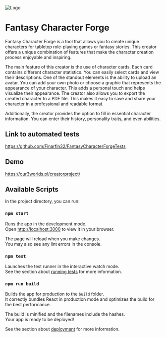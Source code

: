 ![Logo](https://images89.fotosik.pl/675/ff252cf94f935b9b.png)

# Fantasy Character Forge

Fantasy Character Forge is a tool that allows you to create unique characters for tabletop role-playing games or fantasy stories. This creator offers a unique combination of features that make the character creation process enjoyable and inspiring.

The main feature of this creator is the use of character cards. Each card contains different character statistics. You can easily select cards and view their descriptions.
One of the standout elements is the ability to upload an avatar. You can add your own photo or choose a graphic that represents the appearance of your character. This adds a personal touch and helps visualize their appearance.
The creator also allows you to export the created character to a PDF file. This makes it easy to save and share your character in a professional and readable format.

Additionally, the creator provides the option to fill in essential character information. You can enter their history, personality traits, and even abilities.

## Link to automated tests

https://github.com/Finarfin32/FantasyCharacterForgeTests

## Demo

https://our3worlds.pl/creatorproject/

## Available Scripts

In the project directory, you can run:

### `npm start`

Runs the app in the development mode.\
Open [http://localhost:3000](http://localhost:3000) to view it in your browser.

The page will reload when you make changes.\
You may also see any lint errors in the console.

### `npm test`

Launches the test runner in the interactive watch mode.\
See the section about [running tests](https://facebook.github.io/create-react-app/docs/running-tests) for more information.

### `npm run build`

Builds the app for production to the `build` folder.\
It correctly bundles React in production mode and optimizes the build for the best performance.

The build is minified and the filenames include the hashes.\
Your app is ready to be deployed!

See the section about [deployment](https://facebook.github.io/create-react-app/docs/deployment) for more information.
